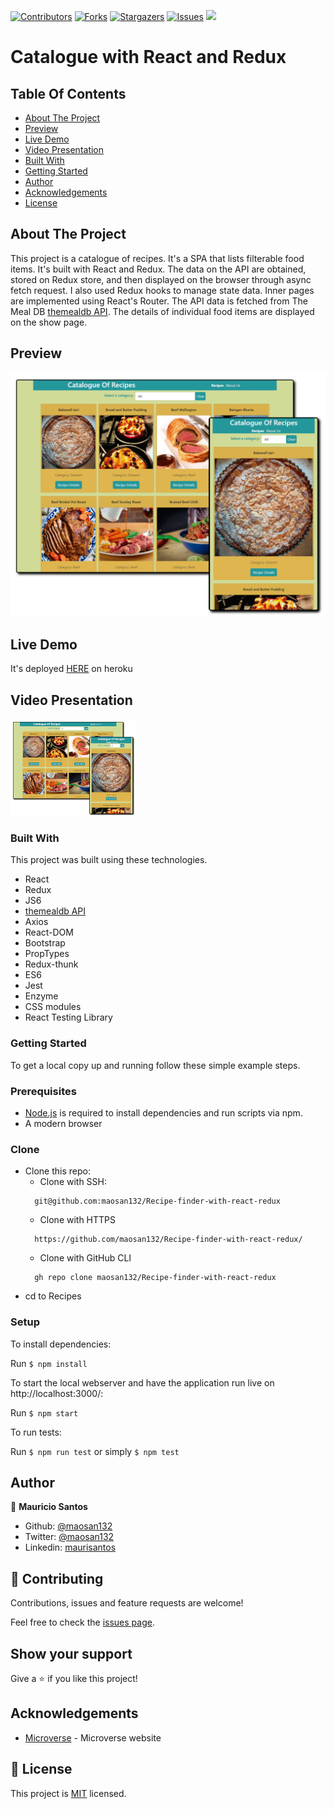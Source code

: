 [![Contributors][contributors-shield]][contributors-url]
[![Forks][forks-shield]][forks-url]
[![Stargazers][stars-shield]][stars-url]
[![Issues][issues-shield]][issues-url]
![](https://img.shields.io/badge/Microverse-blueviolet)

# Catalogue with React and Redux


<!-- TABLE OF CONTENTS -->
## Table Of Contents

* [About The Project](#about-the-project)
* [Preview](#preview)
* [Live Demo](#live-demo)
* [Video Presentation](#video-presentation)
* [Built With](#built-with)
* [Getting Started](#getting-started)
* [Author](#author)
* [Acknowledgements](#acknowledgements)
* [License](#license)

<!-- ABOUT THE PROJECT -->
## About The Project

This project is a catalogue of recipes. It's a SPA that lists filterable food items. 
It's built with React and Redux.
The data on the API are obtained, stored on Redux store, and then displayed on the browser through async fetch request. I also used Redux hooks to manage state data.
Inner pages are implemented using React's Router.
The API data is fetched from The Meal DB [themealdb API](https://www.themealdb.com/api.php).
The details of individual food items are displayed on the show page.

## Preview
![screenshot](./src/assets/app_screenshotx.png)

## Live Demo
It's deployed [HERE](https://mv-recipex-catalogue.herokuapp.com/) on heroku

## Video Presentation
[![screenshot](./src/assets/app_screenshot-mini.png)](https://www.youtube.com/watch?v=)

### Built With
This project was built using these technologies.
* React
* Redux
* JS6
* [themealdb API](https://www.themealdb.com/api.php)
* Axios
* React-DOM
* Bootstrap
* PropTypes
* Redux-thunk
* ES6
* Jest
* Enzyme
* CSS modules
* React Testing Library


### Getting Started

To get a local copy up and running follow these simple example steps.

### Prerequisites

 * [Node.js](https://nodejs.org/) is required to install dependencies and run scripts via npm.
 * A modern browser

### Clone
* Clone this repo:
  - Clone with SSH:
  ```
    git@github.com:maosan132/Recipe-finder-with-react-redux
  ```
  - Clone with HTTPS
  ```
    https://github.com/maosan132/Recipe-finder-with-react-redux/
  ```
  - Clone with GitHub CLI
  ```
    gh repo clone maosan132/Recipe-finder-with-react-redux

 - cd to Recipes

### Setup
To install dependencies:

Run ```$ npm install```

To start the local webserver and have the application run live on http://localhost:3000/:

Run ```$ npm start```

To run tests:

Run ```$ npm run test``` or simply ```$ npm test```


<!-- CONTACT -->
## Author

👤 **Mauricio Santos**

- Github: [@maosan132](https://github.com/maosan132)
- Twitter: [@maosan132](https://twitter.com/maosan132)
- Linkedin: [maurisantos](https://www.linkedin.com/in/mauricsantos)

## 🤝 Contributing

Contributions, issues and feature requests are welcome!

Feel free to check the [issues page](maosan132/Recipe-finder-with-react-redux/issues).

## Show your support

Give a :star: if you like this project!


<!-- ACKNOWLEDGEMENTS -->
## Acknowledgements
* [Microverse](https://www.microverse.org/) - Microverse website

<!-- MARKDOWN LINKS & IMAGES -->
<!-- https://www.markdownguide.org/basic-syntax/#reference-style-links -->
[contributors-shield]: https://img.shields.io/github/contributors/jamezjaz/Platform_Game.svg?style=flat-square
[contributors-url]: https://github.com/jamezjaz/Platform_Game/graphs/contributors
[forks-shield]: https://img.shields.io/github/forks/jamezjaz/Platform_Game.svg?style=flat-square
[forks-url]: https://github.com/jamezjaz/Platform_Game/network/members
[stars-shield]: https://img.shields.io/github/stars/jamezjaz/Platform_Game.svg?style=flat-square
[stars-url]: https://github.com/jamezjaz/Platform_Game/stargazers
[issues-shield]: https://img.shields.io/github/issues/jamezjaz/Platform_Game.svg?style=flat-square
[issues-url]: https://github.com/jamezjaz/Platform_Game/issues

## 📝 License

This project is [MIT](https://opensource.org/licenses/MIT) licensed.
